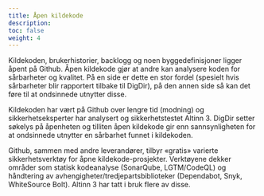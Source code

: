 ```yaml
---
title: Åpen kildekode
description: 
toc: false
weight: 4
---
```



Kildekoden, brukerhistorier, backlogg og noen byggedefinisjoner ligger åpent på Github.
Åpen kildekode gjør at andre kan analysere koden for sårbarheter og kvalitet.
På en side er dette en stor fordel (spesielt hvis sårbarheter blir rapportert tilbake til DigDir),
på den annen side så kan det føre til at ondsinnede utnytter disse.

Kildekoden har vært på Github over lengre tid (modning) og sikkerhetseksperter har analysert og sikkerhetstestet Altinn 3.
DigDir setter søkelys på åpenheten og tilliten åpen kildekode gir enn sannsynligheten for at ondsinnede utnytter en sårbarhet funnet i kildekoden.

Github, sammen med andre leverandører, tilbyr «gratis» varierte sikkerhetsverktøy for åpne kildekode-prosjekter.
Verktøyene dekker områder som statisk kodeanalyse (SonarQube, LGTM/CodeQL)
og håndtering av avhengigheter/tredjepartsbiblioteker (Dependabot, Snyk, WhiteSource Bolt).
Altinn 3 har tatt i bruk flere av disse. 
